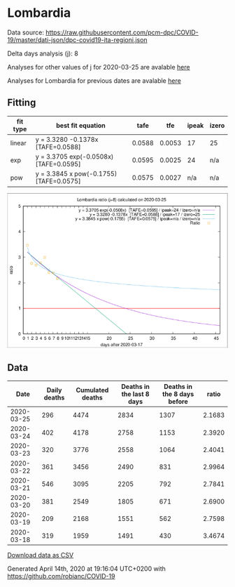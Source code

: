 # Lombardia

Data source: https://raw.githubusercontent.com/pcm-dpc/COVID-19/master/dati-json/dpc-covid19-ita-regioni.json

Delta days analysis (j): 8

Analyses for other values of j for 2020-03-25 are avalable [here](../2020-03-25/README.md)

Analyses for Lombardia for previous dates are avalable [here](../README.md)

## Fitting 
|fit type|best fit equation|tafe|tfe|ipeak|izero|
|-------|-----|--------|------|---|---|
|linear|y = 3.3280 -0.1378x  [TAFE=0.0588]|0.0588|0.0053|17|25|
|exp|y = 3.3705 exp(-0.0508x)  [TAFE=0.0595]|0.0595|0.0025|24|n/a|
|pow|y = 3.3845 x pow(-0.1755)  [TAFE=0.0575]|0.0575|0.0027|n/a|n/a|

![Plot](COVID-19_lombardia_j8_2020-03-25.png)

## Data
|Date|Daily deaths|Cumulated deaths|Deaths in the last 8 days|Deaths in the 8 days before|ratio|
|----|----------|-----------|-------|--------------------|-----|
|2020-03-25|296|4474|2834|1307|2.1683|
|2020-03-24|402|4178|2758|1153|2.3920|
|2020-03-23|320|3776|2558|1064|2.4041|
|2020-03-22|361|3456|2490|831|2.9964|
|2020-03-21|546|3095|2205|792|2.7841|
|2020-03-20|381|2549|1805|671|2.6900|
|2020-03-19|209|2168|1551|562|2.7598|
|2020-03-18|319|1959|1491|430|3.4674|

[Download data as CSV](COVID-19_lombardia_j8_2020-03-25.csv)

Generated April 14th, 2020 at 19:16:04 UTC+0200 with https://github.com/robianc/COVID-19
